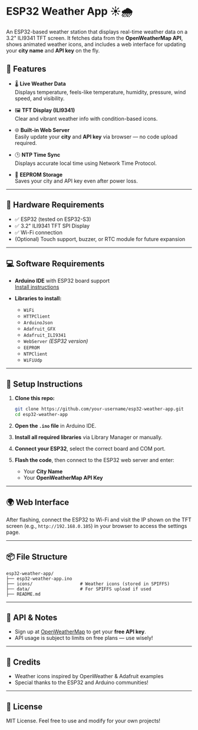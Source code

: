 # ESP32 Weather App ☀️🌧️

An ESP32-based weather station that displays real-time weather data on a 3.2" ILI9341 TFT screen. It fetches data from the **OpenWeatherMap API**, shows animated weather icons, and includes a web interface for updating your **city name** and **API key** on the fly.

## 🚀 Features

- 🌡️ **Live Weather Data**  
  Displays temperature, feels-like temperature, humidity, pressure, wind speed, and visibility.

- 🖼️ **TFT Display (ILI9341)**  
  Clear and vibrant weather info with condition-based icons.

- 🌐 **Built-in Web Server**  
  Easily update your **city** and **API key** via browser — no code upload required.

- 🕒 **NTP Time Sync**  
  Displays accurate local time using Network Time Protocol.

- 💾 **EEPROM Storage**  
  Saves your city and API key even after power loss.

---

## 🧰 Hardware Requirements

- ✅ ESP32 (tested on ESP32-S3)
- ✅ 3.2" ILI9341 TFT SPI Display
- ✅ Wi-Fi connection
- (Optional) Touch support, buzzer, or RTC module for future expansion

---

## 💻 Software Requirements

- **Arduino IDE** with ESP32 board support  
  [Install instructions](https://docs.espressif.com/projects/arduino-esp32/en/latest/installing.html)

- **Libraries to install:**
  - `WiFi`
  - `HTTPClient`
  - `ArduinoJson`
  - `Adafruit_GFX`
  - `Adafruit_ILI9341`
  - `WebServer` *(ESP32 version)*
  - `EEPROM`
  - `NTPClient`
  - `WiFiUdp`

---

## 🔧 Setup Instructions

1. **Clone this repo:**
   ```bash
   git clone https://github.com/your-username/esp32-weather-app.git
   cd esp32-weather-app
   ```

2. **Open the `.ino` file** in Arduino IDE.

3. **Install all required libraries** via Library Manager or manually.

4. **Connect your ESP32**, select the correct board and COM port.

5. **Flash the code**, then connect to the ESP32 web server and enter:
   - Your **City Name**
   - Your **OpenWeatherMap API Key**

---

## 🌍 Web Interface

After flashing, connect the ESP32 to Wi-Fi and visit the IP shown on the TFT screen (e.g., `http://192.168.0.105`) in your browser to access the settings page.

---

## 📦 File Structure

```
esp32-weather-app/
├── esp32-weather-app.ino
├── icons/                  # Weather icons (stored in SPIFFS)
├── data/                   # For SPIFFS upload if used
├── README.md
```

---

## 📡 API & Notes

- Sign up at [OpenWeatherMap](https://openweathermap.org/api) to get your **free API key**.
- API usage is subject to limits on free plans — use wisely!

---

## 🤝 Credits

- Weather icons inspired by OpenWeather & Adafruit examples  
- Special thanks to the ESP32 and Arduino communities!

---

## 📜 License

MIT License. Feel free to use and modify for your own projects!
